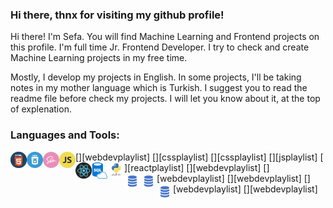 <!-- BLOG-POST-LIST:START --><!-- BLOG-POST-LIST:END -->
### Hi there, thnx for visiting my github profile!


Hi there! 
I'm Sefa. You will find Machine Learning and Frontend projects on this profile. I'm full time Jr. Frontend Developer. I try to check and create Machine Learning projects in my free time.

Mostly, I develop my projects in English. In some projects, I'll be taking notes in my mother language which is Turkish. I suggest you to read the readme file before check my projects. I will let you know about it, at the top of explenation.



### Languages and Tools:

[<img align="left" alt="HTML5" width="26px" src="html5.png" />][webdevplaylist]
[<img align="left" alt="CSS3" width="26px" src="css3.png" />][cssplaylist]
[<img align="left" alt="Sass" width="26px" src="sass.png" />][cssplaylist]
[<img align="left" alt="JavaScript" width="26px" src="javascript.png" />][jsplaylist]
[<img align="left" alt="React" width="26px" src="react.png" />][reactplaylist]
[<img align="left" alt="SQL" width="26px" src="sql.png" />][webdevplaylist]
[<img align="left" alt="Python" width="26px" src="python.png" />][webdevplaylist]
[<img align="left" alt="SQL" width="26px" src="https://raw.githubusercontent.com/github/explore/80688e429a7d4ef2fca1e82350fe8e3517d3494d/topics/sql/sql.png" />][webdevplaylist]
[<img align="left" alt="SQL" width="26px" src="https://raw.githubusercontent.com/github/explore/80688e429a7d4ef2fca1e82350fe8e3517d3494d/topics/sql/sql.png" />][webdevplaylist]
[<img align="left" alt="SQL" width="26px" src="https://raw.githubusercontent.com/github/explore/80688e429a7d4ef2fca1e82350fe8e3517d3494d/topics/sql/sql.png" />][webdevplaylist]



<br />
<br />